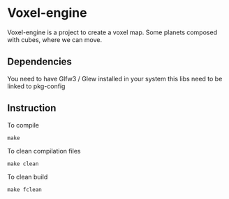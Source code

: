 # Voxel-engine
Voxel-engine is a project to create a voxel map. Some planets composed with cubes, where we can move.

## Dependencies
You need to have Glfw3 / Glew installed in your system this libs need to be linked to pkg-config

## Instruction
To compile
```shell
make
```
To clean compilation files
```shell
make clean
```
To clean build
```shell
make fclean
```


